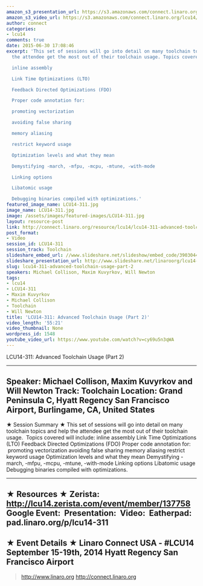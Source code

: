 ```yaml
---
amazon_s3_presentation_url: https://s3.amazonaws.com/connect.linaro.org/hkg15/Videos/09-17-Wednesday/LCU14-311.pdf
amazon_s3_video_url: https://s3.amazonaws.com/connect.linaro.org/lcu14/videos/09-17-Wednesday/LCU14-311-+Advanced+Toolchain+Usage+-+Part+2.mp4
author: connect
categories:
- lcu14
comments: true
date: 2015-06-30 17:08:46
excerpt: 'This set of sessions will go into detail on many toolchain topics and help
  the attendee get the most out of their toolchain usage. Topics covered will include:

  inline assembly

  Link Time Optimizations (LTO)

  Feedback Directed Optimizations (FDO)

  Proper code annotation for:

  promoting vectorization

  avoiding false sharing

  memory aliasing

  restrict keyword usage

  Optimization levels and what they mean

  Demystifying -march, -mfpu, -mcpu, -mtune, -with-mode

  Linking options

  Libatomic usage

  Debugging binaries compiled with optimizations.'
featured_image_name: LCU14-311.jpg
image_name: LCU14-311.jpg
image: /assets/images/featured-images/LCU14-311.jpg
layout: resource-post
link: http://connect.linaro.org/resource/lcu14/lcu14-311-advanced-toolchain-usage-part-2/
post_format:
- Video
session_id: LCU14-311
session_track: Toolchain
slideshare_embed_url: //www.slideshare.net/slideshow/embed_code/39030441
slideshare_presentation_url: http://www.slideshare.net/linaroorg/lcu14-311-advanced-toolchain-usage-parts-12
slug: lcu14-311-advanced-toolchain-usage-part-2
speakers: Michael Collison, Maxim Kuvyrkov, Will Newton
tags:
- lcu14
- LCU14-311
- Maxim Kuvyrkov
- Michael Collison
- Toolchain
- Will Newton
title: 'LCU14-311: Advanced Toolchain Usage (Part 2)'
video_length: '55:21'
video_thumbnail: None
wordpress_id: 1548
youtube_video_url: https://www.youtube.com/watch?v=cy69u5n3qWA
---
```


LCU14-311: Advanced Toolchain Usage (Part 2)

---------------------------------------------------

Speaker: Michael Collison, Maxim Kuvyrkov and Will Newton
Track: Toolchain
Location: Grand Peninsula C, Hyatt Regency San Francisco Airport, Burlingame, CA, United States
---------------------------------------------------

★ Session Summary ★
This set of sessions will go into detail on many toolchain topics and help the attendee get the most out of their toolchain usage.  Topics covered will include:
inline assembly
Link Time Optimizations (LTO)
Feedback Directed Optimizations (FDO)
Proper code annotation for:
 promoting vectorization
avoiding false sharing
memory aliasing
restrict keyword usage
Optimization levels and what they mean
Demystifying -march, -mfpu, -mcpu, -mtune, -with-mode
Linking options
Libatomic usage
Debugging binaries compiled with optimizations.

---------------------------------------------------

★ Resources ★
Zerista: http://lcu14.zerista.com/event/member/137758
Google Event: 
Presentation: 
Video: 
Eatherpad: pad.linaro.org/p/lcu14-311
---------------------------------------------------

★ Event Details ★
Linaro Connect USA - #LCU14
September 15-19th, 2014
Hyatt Regency San Francisco Airport
---------------------------------------------------

> http://www.linaro.org
> http://connect.linaro.org
